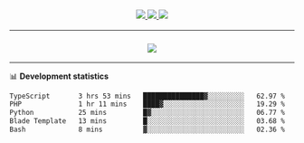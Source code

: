 <h3 align="center">
  <a href="https://github.com/hwalker928">
      <img src="https://img.shields.io/github/followers/hwalker928?label=Followers&style=for-the-badge&color=lightblue">
  </a>
  <a href="https://harryw.link/discord" alt="Discord">
      <img src="https://img.shields.io/discord/738451951758606336?label=discord&style=for-the-badge&color=lightblue"/>
  </a>
  <a href="https://harryw.link/sparked" alt="Sparked Host">
      <img src="https://img.shields.io/static/v1?label=Sponsor&message=Sparked%20Host&color=yellow&style=for-the-badge"/>
  </a>
</h3>

<hr>


<h3 align="center">
  <a href="https://github.com/hwalker928">
      <img src="https://github-profile-trophy.vercel.app/?username=hwalker928&no-bg=true&no-frame=true">
  </a>
</h3>


<hr>

📊 **Development statistics**

<!--START_SECTION:waka-->

```txt
TypeScript       3 hrs 53 mins   ███████████████▓░░░░░░░░░   62.97 %
PHP              1 hr 11 mins    ████▓░░░░░░░░░░░░░░░░░░░░   19.29 %
Python           25 mins         █▓░░░░░░░░░░░░░░░░░░░░░░░   06.77 %
Blade Template   13 mins         █░░░░░░░░░░░░░░░░░░░░░░░░   03.68 %
Bash             8 mins          ▓░░░░░░░░░░░░░░░░░░░░░░░░   02.36 %
```

<!--END_SECTION:waka-->
